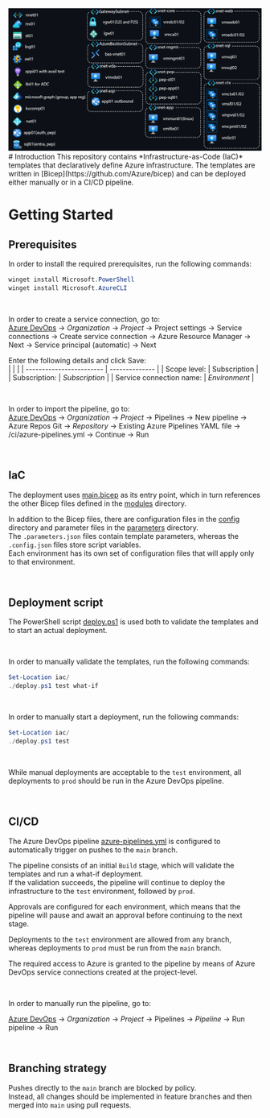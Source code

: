 <img src="./Env2.png"/>
# Introduction
This repository contains *Infrastructure-as-Code (IaC)* templates that declaratively define Azure infrastructure.  
The templates are written in [Bicep](https://github.com/Azure/bicep) and can be deployed either manually or in a CI/CD pipeline.

<br>

# Getting Started

## Prerequisites
In order to install the required prerequisites, run the following commands:
```powershell
winget install Microsoft.PowerShell
winget install Microsoft.AzureCLI
```

<br>

In order to create a service connection, go to:  
[Azure DevOps](https://dev.azure.com/) → *Organization* → *Project* → Project settings → Service connections → Create service connection → Azure Resource Manager → Next → Service principal (automatic) → Next

Enter the following details and click Save:  
|                          |                |
| ------------------------ | -------------- |
| Scope level:             | Subscription   |
| Subscription:            | *Subscription* |
| Service connection name: | *Environment*  |


<br>

In order to import the pipeline, go to:  
[Azure DevOps](https://dev.azure.com/) → *Organization* → *Project* → Pipelines → New pipeline → Azure Repos Git → *Repository* → Existing Azure Pipelines YAML file → /ci/azure-pipelines.yml → Continue → Run

<br>

## IaC
The deployment uses [main.bicep](/iac/main.bicep) as its entry point, which in turn references the other Bicep files defined in the [modules](/iac/modules/) directory.

In addition to the Bicep files, there are configuration files in the [config](/iac/config/) directory and parameter files in the [parameters](/iac/parameters/) directory.  
The `.parameters.json` files contain template parameters, whereas the `.config.json` files store script variables.  
Each environment has its own set of configuration files that will apply only to that environment.

<br>

## Deployment script
The PowerShell script [deploy.ps1](/iac/deploy.ps1) is used both to validate the templates and to start an actual deployment.

<br>

In order to manually validate the templates, run the following commands:
```powershell
Set-Location iac/
./deploy.ps1 test what-if
```

<br>

In order to manually start a deployment, run the following commands:
```powershell
Set-Location iac/
./deploy.ps1 test
```

<br>

While manual deployments are acceptable to the `test` environment, all deployments to `prod` should be run in the Azure DevOps pipeline.

<br>

## CI/CD
The Azure DevOps pipeline [azure-pipelines.yml](ci/azure-pipelines.yml) is configured to automatically trigger on pushes to the `main` branch.

The pipeline consists of an initial `Build` stage, which will validate the templates and run a what-if deployment.  
If the validation succeeds, the pipeline will continue to deploy the infrastructure to the `test` environment, followed by `prod`.

Approvals are configured for each environment, which means that the pipeline will pause and await an approval before continuing to the next stage.

Deployments to the `test` environment are allowed from any branch, whereas deployments to `prod` must be run from the `main` branch.

The required access to Azure is granted to the pipeline by means of Azure DevOps service connections created at the project-level.

<br>

In order to manually run the pipeline, go to:

[Azure DevOps](https://dev.azure.com/) → *Organization* → *Project* → Pipelines → *Pipeline* → Run pipeline → Run

<br>

## Branching strategy
Pushes directly to the `main` branch are blocked by policy.  
Instead, all changes should be implemented in feature branches and then merged into `main` using pull requests.